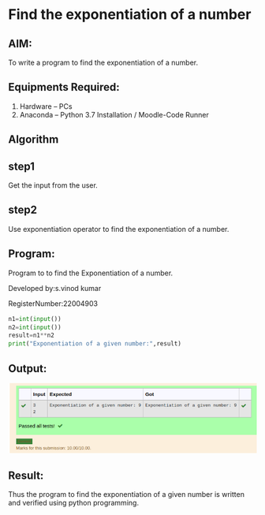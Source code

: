 # Find the exponentiation of a number

## AIM:
To write a program to find the exponentiation of a number.

## Equipments Required:
1. Hardware – PCs
2. Anaconda – Python 3.7 Installation / Moodle-Code Runner

## Algorithm
## step1
Get the input from the user.
## step2 
Use exponentiation operator to find the exponentiation of a number.

## Program:
Program to to find the Exponentiation of a number.

 Developed by:s.vinod kumar
 
 RegisterNumber:22004903

``` python
n1=int(input())
n2=int(input())
result=n1**n2
print("Exponentiation of a given number:",result)
```











## Output:
![exponentiation of a number](/OUTPUT.png)


## Result:
Thus the program to find the exponentiation of a given number is written and verified using python programming.

